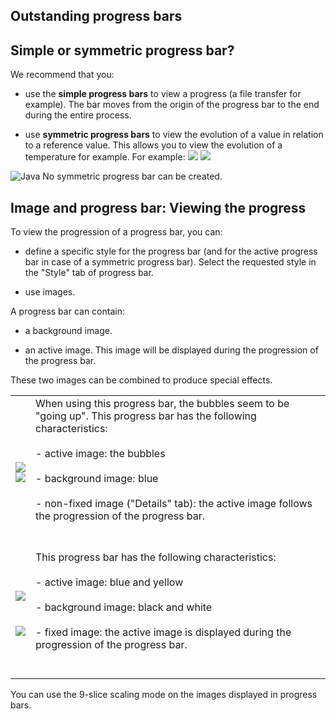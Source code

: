 
## Outstanding progress bars
			



<a name="NOTE1"></a>
<a name="NOTE1_1"></a>


## Simple or symmetric progress bar?
<a name="simple_symmetric_progress_bar_ELTTEXTE000111"></a>
We recommend that you:

- use the **simple progress bars** to view a progress (a file transfer for example). The bar moves from the origin of the progress bar to the end during the entire process.

- use **symmetric progress bars** to view the evolution of a value in relation to a reference value. This allows you to view the evolution of a temperature for example. For example:
	![](https://doc.pcsoft.fr/en-US/images/image.awp?langid=3&name=Jauge_Sym1.GIF)
![](https://doc.pcsoft.fr/en-US/images/image.awp?langid=3&name=Jauge_Sym2.GIF)





![Java](https://doc.pcsoft.fr/ext/images/us/JAVA.png) No symmetric progress bar can be created.

<a name="NOTE2"></a>
<a name="NOTE2_1"></a>


## Image and progress bar: Viewing the progress
<a name="image_and_progress_bar_viewing_the_progress_ELTTEXTE000135"></a>
To view the progression of a progress bar, you can:

- define a specific style for the progress bar (and for the active progress bar in case of a symmetric progress bar). Select the requested style in the "Style" tab of progress bar.

- use images.




A progress bar can contain:

- a background image.

- an active image. This image will be displayed during the progression of the progress bar.




These two images can be combined to produce special effects.


|   |   |
| --- | --- |
| ![](https://doc.pcsoft.fr/en-US/images/image.awp?langid=3&name=JaugeBulle1.GIF)<br>![](https://doc.pcsoft.fr/en-US/images/image.awp?langid=3&name=JaugeBulle2.GIF)<br> | When using this progress bar, the bubbles seem to be "going up". This progress bar has the following characteristics:<br><br>- active image: the bubbles<br><br>- background image: blue<br><br>- non-fixed image ("Details" tab): the active image follows the progression of the progress bar.<br><br><br> |
| ![](https://doc.pcsoft.fr/en-US/images/image.awp?langid=3&name=JaugeProgression1.GIF)<br><br><br>![](https://doc.pcsoft.fr/en-US/images/image.awp?langid=3&name=JaugeBulle2.GIF)<br> | This progress bar has the following characteristics:<br><br>- active image: blue and yellow<br><br>- background image: black and white<br><br>- fixed image: the active image is displayed during the progression of the progress bar.<br><br><br> |

You can use the 9-slice scaling mode on the images displayed in progress bars.


